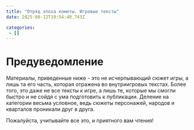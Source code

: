 ```yaml
---
title: "Отряд эпоха кометы. Игровые тексты"
date: 2025-08-12T19:54:40.743Z

categories:
 - []
---
```


Предуведомление
===============

Материалы, приведенные ниже - это не исчерпывающий сюжет игры, а лишь та
его часть, которая отражена во внутриигровых текстах. Более того, это
даже не все тексты к игре, а лишь те, которые мы смогли быстро и не
сойдя с ума подготовить к публикации. Деление на категории весьма
условное, ведь сюжеты персонажей, народов и кварталов проникали друг в
друга.

Пожалуйста, учитывайте все это, и приятного вам чтения!